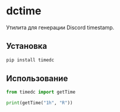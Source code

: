 # dctime

Утилита для генерации Discord timestamp.

## Установка
```bash
pip install timedc
```

## Использование
```python
from timedc import getTime

print(getTime("1h", "R"))
```
